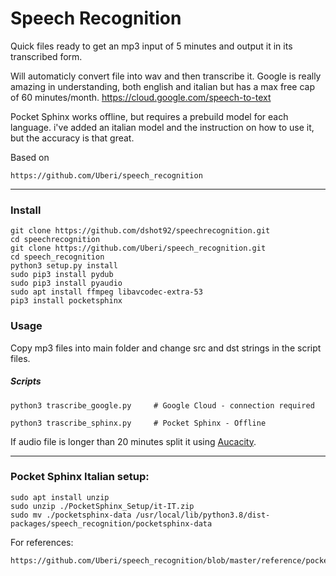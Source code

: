 # Speech Recognition

Quick files ready to get an mp3 input of 5 minutes and output it in its transcribed form.

Will automaticly convert file into wav and then transcribe it.
Google is really amazing in understanding, both english and italian but has a max free cap of 60 minutes/month.
https://cloud.google.com/speech-to-text

Pocket Sphinx works offline, but requires a prebuild model for each language.
i've added an italian model and the instruction on how to use it, but the accuracy is that great.

Based on 

```
https://github.com/Uberi/speech_recognition
```

------



### Install

```
git clone https://github.com/dshot92/speechrecognition.git
cd speechrecognition
git clone https://github.com/Uberi/speech_recognition.git
cd speech_recognition
python3 setup.py install
sudo pip3 install pydub
sudo pip3 install pyaudio
sudo apt install ffmpeg libavcodec-extra-53
pip3 install pocketsphinx
```

### Usage

Copy mp3 files into main folder and change src and dst strings in the script files. 

##### Scripts

```
python3 trascribe_google.py 	# Google Cloud - connection required

python3 trascribe_sphinx.py  	# Pocket Sphinx - Offline
```

If audio file is longer than 20 minutes split it using [Aucacity](https://www.audacityteam.org/).

------



### Pocket Sphinx Italian setup:

```
sudo apt install unzip
sudo unzip ./PocketSphinx_Setup/it-IT.zip
sudo mv ./pocketsphinx-data /usr/local/lib/python3.8/dist-packages/speech_recognition/pocketsphinx-data

```

For references:

```
https://github.com/Uberi/speech_recognition/blob/master/reference/pocketsphinx.rst
```



